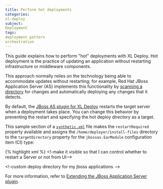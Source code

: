 ```yaml
---
title: Perform hot deployments
categories:
xl-deploy
subject:
Deployment
tags:
deployment pattern
orchestration
---
```


This guide explains how to perform "hot" deployments with XL Deploy. Hot deployment is the practice of updating an application without restarting infrastructure or middleware components.

This approach normally relies on the technology being able to accommodate updates without restarting; for example, Red Hat JBoss Application Server (AS) implements this functionality by [scanning a directory](https://docs.jboss.org/author/display/AS7/Application+deployment) for changes and automatically deploying any changes that it detects.

By default, the [JBoss AS plugin for XL Deploy](/xl-deploy/concept/jboss-application-server-plugin.html) restarts the target server when a deployment takes place. You can change this behavior by preventing the restart and specifying the hot deploy directory as a target.

This sample section of a [`synthetic.xml`](/xl-deploy/how-to/customize-an-existing-ci-type.html) file makes the `restartRequired` property available and assigns the `/home/deployer/install-files` directory to the `targetDirectory` property for the `jbossas.EarModule` configuration item (CI) type:

{% highlight xml %}
<type-modification type="jbossas.EarModule">
  <!-make it visible so that I can control whether to restart a Server or not from UI-->
  <property name="restartRequired" kind="boolean" default="true" hidden="false"/>
  
  <!-custom deploy directory for my jboss applications -->
  <property name="targetDirectory" default="/home/deployer/install-files" hidden="true"/>
</type-modification>
{% endhighlight %}

For more information, refer to [Extending the JBoss Application Server plugin](/xl-deploy/how-to/extend-the-xl-deploy-jboss-application-server-plugin.html).
